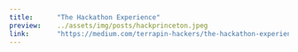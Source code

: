 ```yaml
---
title:      "The Hackathon Experience"
preview:    ../assets/img/posts/hackprinceton.jpeg
link:       "https://medium.com/terrapin-hackers/the-hackathon-experience-b4971fd40032/"
---
```

